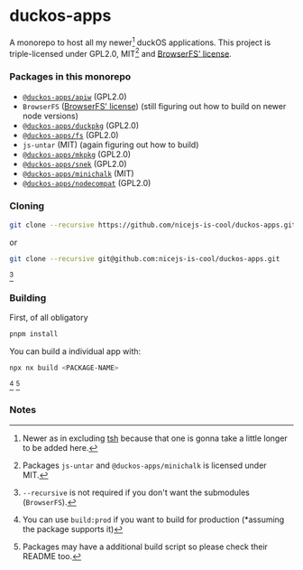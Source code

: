 # duckos-apps
A monorepo to host all my newer[^1] duckOS applications.
This project is triple-licensed under GPL2.0, MIT[^2] and [BrowserFS' license](https://github.com/jvilk/BrowserFS/blob/a96aa2d417995dac7d376987839bc4e95e218e06/LICENSE).
### Packages in this monorepo
- [`@duckos-apps/apiw`](https://github.com/nicejs-is-cool/duckos-apps/tree/main/packages/apiw) (GPL2.0)
- `BrowserFS` ([BrowserFS' license](https://github.com/jvilk/BrowserFS/blob/a96aa2d417995dac7d376987839bc4e95e218e06/LICENSE)) (still figuring out how to build on newer node versions)
- [`@duckos-apps/duckpkg`](https://github.com/nicejs-is-cool/duckos-apps/tree/main/packages/duckpkg) (GPL2.0)
- [`@duckos-apps/fs`](https://github.com/nicejs-is-cool/duckos-apps/tree/main/packages/fs) (GPL2.0)
- `js-untar` (MIT) (again figuring out how to build)
- [`@duckos-apps/mkpkg`](https://github.com/nicejs-is-cool/duckos-apps/tree/main/packages/mkpkg) (GPL2.0)
- [`@duckos-apps/snek`](https://github.com/nicejs-is-cool/duckos-apps/tree/main/packages/snek) (GPL2.0)
- [`@duckos-apps/minichalk`](https://github.com/nicejs-is-cool/duckos-apps/tree/main/packages/minichalk) (MIT)
- [`@duckos-apps/nodecompat`](https://github.com/nicejs-is-cool/duckos-apps/tree/main/packages/nodecompat) (GPL2.0)
### Cloning
```bash
git clone --recursive https://github.com/nicejs-is-cool/duckos-apps.git
```
or
```bash
git clone --recursive git@github.com:nicejs-is-cool/duckos-apps.git
```
[^3]
### Building
First, of all obligatory
```bash
pnpm install
```
You can build a individual app with:
```bash
npx nx build <PACKAGE-NAME>
```
[^4] [^5]
### Notes
[^1]: Newer as in excluding [tsh](https://github.com/nicejs-is-cool/tsh) because that one is gonna take a little longer to be added here.
[^2]: Packages `js-untar` and `@duckos-apps/minichalk` is licensed under MIT.
[^3]: `--recursive` is not required if you don't want the submodules (`BrowserFS`).
[^4]: You can use `build:prod` if you want to build for production (*assuming the package supports it)
[^5]: Packages may have a additional build script so please check their README too.
